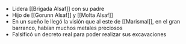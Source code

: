 - Lidera [[Brigada Alsaf]] con su padre
- Hijo de [[Gorunn Alsaf]] y [[Molta Alsaf]]
- En un sueño le llegó la visión que al este de [[Marismal]], en el gran barranco, habían muchos metales preciosos
- Falsificó un decreto real para poder realizar sus excavaciones